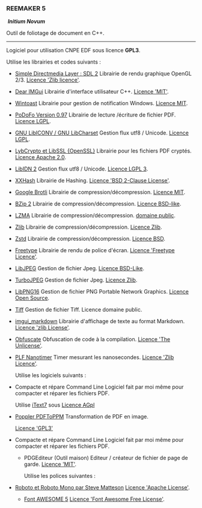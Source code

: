 ### REEMAKER 5

​			***Initium Novum***

Outil de foliotage de document en C++.

------

Logiciel pour utilisation CNPE EDF sous licence **GPL3**.



Utilise les librairies et codes suivants :

  * [Simple Directmedia Layer : SDL 2](https://www.libsdl.org/index.php)
    Librairie de rendu graphique OpenGL 2/3.
    [Licence 'Zlib licence'](https://www.zlib.net/zlib_license.html).
    
  * [Dear IMGui](https://github.com/ocornut/imgui)
    Librairie d'interface utilisateur C++.
    [Licence 'MIT'](https://raw.githubusercontent.com/ocornut/imgui/master/LICENSE.txt).
    
  * [Wintoast](https://github.com/mohabouje/WinToast)
    Librairie pour gestion de notification Windows.
    [Licence MIT](https://raw.githubusercontent.com/mohabouje/WinToast/master/LICENSE.txt).
    
  * [PoDoFo Version 0.97](http://podofo.sourceforge.net)
    Librairie de lecture /écriture de fichier PDF.
    [Licence LGPL](http://www.gnu.org/copyleft/lesser.html).
    
  * [GNU LibICONV / GNU LibCharset](https://www.gnu.org/software/libiconv)
    Gestion flux utf8 / Unicode.
    [Licence LGPL](https://en.wikipedia.org/wiki/LGPL).
    
  * [LybCrypto et LibSSL {OpenSSL}](https://www.openssl.org/)
    Librairie pour les fichiers PDF cryptés.
    [Licence Apache 2.0](https://www.openssl.org/source/license.html).
    
  * [LibIDN 2](https://gitlab.com/libidn/libidn2)
    Gestion flux utf8 / Unicode.
    [Licence LGPL 3](https://gitlab.com/libidn/libidn2/-/raw/master/COPYING.LESSERv3).
    
  * [XXHash](https://github.com/Cyan4973/xxHash)
    Librairie de Hashing.
    [Licence 'BSD 2-Clause License'](https://raw.githubusercontent.com/Cyan4973/xxHash/dev/LICENSE).
    
  * [Google Brotli](https://github.com/google/brotli/)
    Librairie de compression/décompression.
    [Licence MIT](https://raw.githubusercontent.com/google/brotli/master/LICENSE).
    
  * [BZip 2](http://www.bzip.org/)
    Librairie de compression/décompression.
    [Licence BSD-like](https://en.wikipedia.org/wiki/BSD-like_license).
    
  * [LZMA](http://www.7-zip.org/sdk.html)
    Librairie de compression/décompression.
    [domaine public](http://www.7-zip.org/sdk.html).
    
  * [Zlib](https://www.zlib.net/)
    Librairie de compression/décompression.
    [Licence Zlib](https://www.zlib.net/zlib_license.html).
    
  * [Zstd](https://github.com/facebook/zstd)
    Librairie de compression/décompression.
    [Licence BSD](https://raw.githubusercontent.com/facebook/zstd/dev/LICENSE).
    
  * [Freetype](https://www.freetype.org/)
    Librairie de rendu de police d'écran.
    [Licence 'Freetype Licence'](https://gitlab.freedesktop.org/freetype/freetype/-/blob/master/docs/FTL.TXT).
    
  * [LibJPEG](http://libjpeg.sourceforge.net/)
    Gestion de fichier Jpeg.
    [Licence BSD-Like](https://en.wikipedia.org/wiki/Libjpeg).
    
  * [TurboJPEG](https://github.com/libjpeg-turbo/libjpeg-turbo)
    Gestion de fichier Jpeg.
    [Licence Zlib](https://opensource.org/licenses/Zlib).
    
  * [LibPNG16](http://www.libpng.org/pub/png/libpng.html)
    Gestion de fichier PNG Portable Network Graphics.
    [Licence Open Source](http://www.libpng.org/pub/png/src/libpng-LICENSE.txt).
    
  * [Tiff](https://gitlab.com/libtiff/libtiff)
    Gestion de fichier Tiff.
    Licence domaine public.
    
  * [imgui_markdown](https://github.com/juliettef/imgui_markdown/)
    Librairie d'affichage de texte au format Markdown.
    [Licence 'zlib License'](https://raw.githubusercontent.com/juliettef/imgui_markdown/master/License.txt/).
    
  * [Obfuscate](https://github.com/adamyaxley/Obfuscate/)
    Obfuscation de code à la compilation.
    [Licence 'The Unlicense'](https://raw.githubusercontent.com/adamyaxley/Obfuscate/master/LICENSE/).
    
  * [PLF Nanotimer](https://github.com/mattreecebentley/plf_nanotimer/)
    Timer mesurant les nanosecondes.
    [Licence 'Zlib Licence'](https://en.wikipedia.org/wiki/Zlib_License/).
    
    Utilise les logiciels suivants :
    
  * Compacte et répare Command Line
    Logiciel fait par moi même pour compacter et réparer les fichiers PDF.
    
    Utilise [iText7](https://itextpdf.com/en/products/itext-7/) sous [Licence AGpl](https://github.com/itext/itext7/blob/develop/LICENSE.md)
    
* [Poppler PDFToPPM](https://poppler.freedesktop.org)
  Transformation de PDF en image.

  [Licence 'GPL3'](https://gitlab.freedesktop.org/poppler/poppler#history-and-gpl-licensing)

* Compacte et répare Command Line
  Logiciel fait par moi même pour compacter et réparer les fichiers PDF.

  * PDGEditeur (Outil maison)
	Editeur / créateur de fichier de page de garde.
	[Licence 'MIT'](https://raw.githubusercontent.com/fmtlib/fmt/master/LICENSE.rst).
	
	Utilise les polices suivantes :
	
* [Roboto et Roboto Mono par Steve Matteson](https://github.com/google/fonts/tree/main/apache)
	[Licence 'Apache License'](https://github.com/google/fonts/blob/main/apache/roboto/LICENSE.txt).

  * [Font AWESOME 5](https://fontawesome.com/)
	[Licence 'Font Awesome Free License'](https://raw.githubusercontent.com/FortAwesome/Font-Awesome/master/LICENSE.txt).

